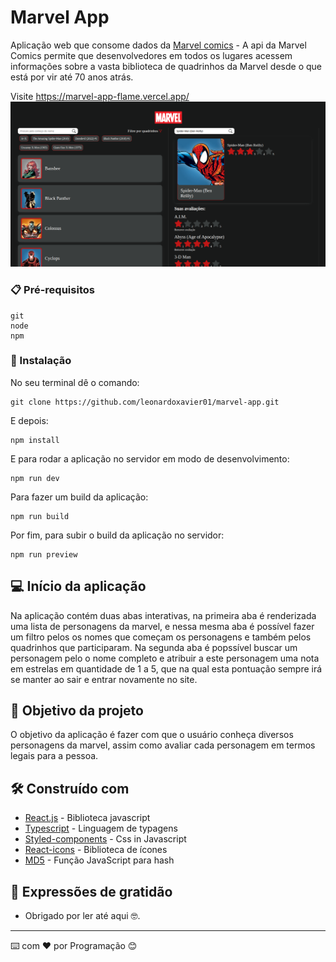 # Marvel App

Aplicação web que consome dados da [Marvel comics](https://developer.marvel.com/) - A api da Marvel Comics permite que desenvolvedores em todos os lugares acessem informações sobre a vasta biblioteca de quadrinhos da Marvel desde o que está por vir até 70 anos atrás.

Visite https://marvel-app-flame.vercel.app/
![alt text](./src/assets/images/doc/print-marvel-app-.png)

### 📋 Pré-requisitos

```
git
node
npm
```

### 🔧 Instalação

No seu terminal dê o comando:

```
git clone https://github.com/leonardoxavier01/marvel-app.git
```

E depois:

```
npm install
```

E para rodar a aplicação no servidor em modo de desenvolvimento:

```
npm run dev
```

Para fazer um build da aplicação:

```
npm run build
```

Por fim, para subir o build da aplicação no servidor:

```
npm run preview
```

## 💻 Início da aplicação

Na aplicação contém duas abas interativas, na primeira aba é renderizada uma lista de personagens da marvel, e nessa mesma aba é possível fazer um filtro pelos os nomes que começam os personagens e também pelos quadrinhos que participaram. Na segunda aba é popssível buscar um personagem pelo o nome completo e atribuir a este personagem uma nota em estrelas em quantidade de 1 a 5, que na qual esta pontuação sempre irá se manter ao sair e entrar novamente no site.

## 🎯 Objetivo da projeto

O objetivo da aplicação é fazer com que o usuário conheça diversos personagens da marvel, assim como avaliar cada personagem em termos legais para a pessoa.

## 🛠️ Construído com

- [React.js](https://reactjs.org/) - Biblioteca javascript
- [Typescript](https://www.typescriptlang.org/) - Linguagem de typagens
- [Styled-components](https://styled-components.com/) - Css in Javascript
- [React-icons](https://react-icons.github.io/react-icons/) - Biblioteca de ícones
- [MD5](https://github.com/pvorb/node-md5) - Função JavaScript para hash

## 🎁 Expressões de gratidão

- Obrigado por ler até aqui 🤓.

---

⌨️ com ❤️ por Programação 😊
